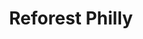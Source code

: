 ---
pid: llb74
title: Reforest Philly
location_transcription: 
coordinates: "[-75.163541283391, 39.955186057067]"
zipcode: 
gen_neighborhood: 
neighborhood: 
outside_phl: 
age: 
age_range: 
instagram: 
image_file_name: llb_74.jpg
proposal_transcription: Philadelphia could supplement its original tree plantings
  by reforesting its streets and open spaces under the direction of a Landscape Architect
topic: Architecture,Environment,Sustainability
topic_summary: 0, 0, 0, 0
type: Space,Street
keywords_other: reforestation, trees, open space
credit: Henry Arnold
image_labels: 
twitter: 
facebook: 
permalink: "/monuments/llb74/"
layout: item-page
---